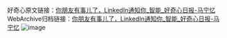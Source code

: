 好奇心原文链接：[你朋友有事儿了，LinkedIn通知你_智能_好奇心日报-马宁忆](https://www.qdaily.com/articles/1473.html)
WebArchive归档链接：[你朋友有事儿了，LinkedIn通知你_智能_好奇心日报-马宁忆](http://web.archive.org/web/20190623145906/https://www.qdaily.com/articles/1473.html)
![image](http://ww3.sinaimg.cn/large/007d5XDply1g3v4e5n11yj30u02ej1kx)